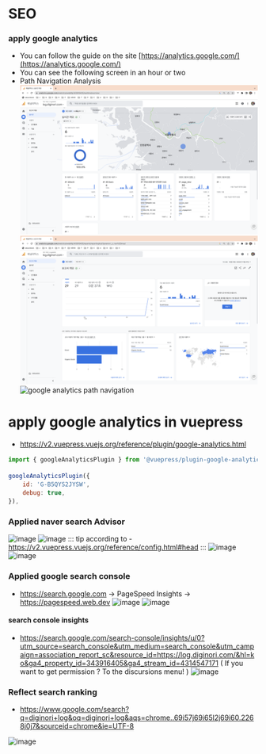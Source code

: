 # SEO

### apply google analytics
- You can follow the guide on the site [https://analytics.google.com/](https://analytics.google.com/)
- You can see the following screen in an hour or two
- Path Navigation Analysis
![google analytics main](../../../../images/analytics.google.com/analytics.google.com-1.png)
![google analytics report](../../../../images/analytics.google.com/analytics.google.com-2.png)
![google analytics path navigation](https://user-images.githubusercontent.com/10396850/205191457-9f1c58ff-fa0c-4975-9f3d-f1bfbd609dfc.png)


# apply google analytics in vuepress
- https://v2.vuepress.vuejs.org/reference/plugin/google-analytics.html
``` js
import { googleAnalyticsPlugin } from '@vuepress/plugin-google-analytics'

googleAnalyticsPlugin({
    id: 'G-B5QYS2JYSW',
    debug: true,
}),
```

### Applied naver search Advisor
![image](https://user-images.githubusercontent.com/10396850/205189346-6d3d4d11-33b1-43fe-a592-a15c49e9d222.png)
![image](https://user-images.githubusercontent.com/10396850/205189694-f97c2420-eac1-409f-9c14-fc8fae16af3f.png)
::: tip according to
    - https://v2.vuepress.vuejs.org/reference/config.html#head
:::
![image](https://user-images.githubusercontent.com/10396850/205334401-a326d33e-7edd-4f96-bb61-d388f9c04b27.png)
![image](https://user-images.githubusercontent.com/10396850/205204091-a0b0e05f-9f1d-4207-a9b5-607c97fe35a3.png)

### Applied google search console
- https://search.google.com -> PageSpeed Insights -> https://pagespeed.web.dev
![image](https://user-images.githubusercontent.com/10396850/205337918-7e00fd5e-177f-4bb2-a3bf-fc1231c9b0ef.png)
![image](https://user-images.githubusercontent.com/10396850/205338052-8331a55b-95c5-4015-a4f4-eb90b6762a64.png)

#### search console insights
- https://search.google.com/search-console/insights/u/0?utm_source=search_console&utm_medium=search_console&utm_campaign=association_report_sc&resource_id=https://log.diginori.com/&hl=ko&ga4_property_id=343916405&ga4_stream_id=4314547171 ( If you want to get permission ? To the discursions menu! )
![image](https://user-images.githubusercontent.com/10396850/205338956-702ef12c-097b-4500-a49a-149befa48ca7.png)

### Reflect search ranking
- https://www.google.com/search?q=diginori+log&oq=diginori+log&aqs=chrome..69i57j69i65l2j69i60.2268j0j7&sourceid=chrome&ie=UTF-8
<img width="900" alt="image" src="https://user-images.githubusercontent.com/10396850/205347095-a71b6c12-c2f6-464d-9ae2-52d0bcd895f5.png">


